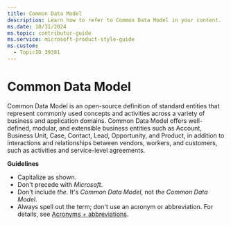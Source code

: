 ```yaml
---
title: Common Data Model
description: Learn how to refer to Common Data Model in your content.
ms.date: 10/31/2024
ms.topic: contributor-guide
ms.service: microsoft-product-style-guide
ms.custom:
  - TopicID 39381
---
```



# Common Data Model

Common Data Model is an open-source definition of standard entities that represent commonly used concepts and activities across a variety of business and application domains. Common Data Model offers well-defined, modular, and extensible business entities such as Account, Business Unit, Case, Contact, Lead, Opportunity, and Product, in addition to interactions and relationships between vendors, workers, and customers, such as activities and service-level agreements.

**Guidelines**

- Capitalize as shown.
- Don't precede with *Microsoft*.
- Don't include *the*. It's *Common Data Model*, not *the Common Data Model*.
- Always spell out the term; don't use an acronym or abbreviation. For details, see [Acronyms + abbreviations](~\acronyms-and-abbreviations.md).

